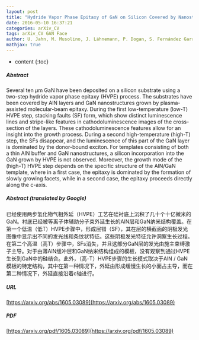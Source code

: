 ```yaml
---
layout: post
title: "Hydride Vapor Phase Epitaxy of GaN on Silicon Covered by Nanostructures"
date: 2016-05-10 16:37:21
categories: arXiv_CV
tags: arXiv_CV GAN Face
author: U. Jahn, M. Musolino, J. Lähnemann, P. Dogan, S. Fernández Garrido, J. F. Wang, K. Xu, D. Cai, L. F. Bian, X. J. Gong, H. Yang
mathjax: true
---
```


* content
{:toc}

##### Abstract
Several ten $\mu$m GaN have been deposited on a silicon substrate using a two-step hydride vapor phase epitaxy (HVPE) process. The substrates have been covered by AlN layers and GaN nanostructures grown by plasma-assisted molecular-beam epitaxy. During the first low-temperature (low-T) HVPE step, stacking faults (SF) form, which show distinct luminescence lines and stripe-like features in cathodoluminescence images of the cross-section of the layers. These cathodoluminescence features allow for an insight into the growth process. During a second high-temperature (high-T) step, the SFs disappear, and the luminescence of this part of the GaN layer is dominated by the donor-bound exciton. For templates consisting of both a thin AlN buffer and GaN nanostructures, a silicon incorporation into the GaN grown by HVPE is not observed. Moreover, the growth mode of the (high-T) HVPE step depends on the specific structure of the AlN/GaN template, where in a first case, the epitaxy is dominated by the formation of slowly growing facets, while in a second case, the epitaxy proceeds directly along the c-axis.

##### Abstract (translated by Google)
已经使用两步氢化物气相外延（HVPE）工艺在硅衬底上沉积了几十个十亿微米的GaN。衬底已经被等离子体辅助分子束外延生长的AlN层和GaN纳米结构覆盖。在第一个低温（低T）HVPE步骤中，形成层错（SF），其在层的横截面的阴极发光图像中显示出不同的发光线和条纹状特征。这些阴极发光特征允许洞察生长过程。在第二个高温（高T）步骤中，SFs消失，并且这部分GaN层的发光由施主束缚激子主导。对于由薄AlN缓冲层和GaN纳米结构组成的模板，没有观察到通过HVPE生长到GaN中的硅结合。此外，（高-T）HVPE步骤的生长模式取决于AlN / GaN模板的特定结构，其中在第一种情况下，外延由形成缓慢生长的小面占主导，而在第二种情况下，外延直接沿着c轴进行。

##### URL
[https://arxiv.org/abs/1605.03089](https://arxiv.org/abs/1605.03089)

##### PDF
[https://arxiv.org/pdf/1605.03089](https://arxiv.org/pdf/1605.03089)

